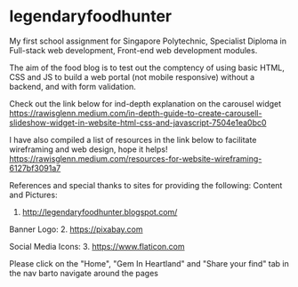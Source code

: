 # legendaryfoodhunter

My first school assignment for Singapore Polytechnic, Specialist Diploma in Full-stack web development, Front-end web development modules.

The aim of the food blog is to test out the comptency of using basic HTML, CSS and JS to build a web portal (not mobile responsive) without a backend, and with form validation.

Check out the link below for ind-depth explanation on the carousel widget
https://rawisglenn.medium.com/in-depth-guide-to-create-carousell-slideshow-widget-in-website-html-css-and-javascript-7504e1ea0bc0

I have also compiled a list of resources in the link below to facilitate wireframing and web design, hope it helps!
https://rawisglenn.medium.com/resources-for-website-wireframing-6127bf3091a7


References and special thanks to sites for providing the following:
Content and Pictures:
1. http://legendaryfoodhunter.blogspot.com/

Banner Logo:
2. https://pixabay.com

Social Media Icons:
3. https://www.flaticon.com

Please click on the "Home", "Gem In Heartland" and "Share your find" tab in the nav barto navigate around the pages

